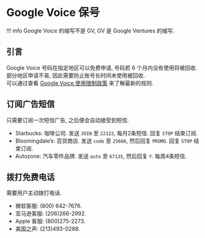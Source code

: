 # Google Voice 保号

!!! info
    Google Voice 的缩写不是 GV, GV 是 Google Ventures 的缩写.  

## 引言

Google Voice 号码在指定地区可以免费申请, 号码若 6 个月内没有使用将被回收. 部分地区申请不易, 因此需要防止账号长时间未使用被回收.  
可以通过查看 [Google Voice 使用限制政策](https://www.google.com/googlevoice/program-policies.html) 来了解最新的规则.  

## 订阅广告短信

只需要订阅一次短信广告, 之后便会自动接受到短信.  

- Starbucks: 咖啡公司. 发送 `JOIN` 至 `22122`, 每月2条短信. 回复 `STOP` 结束订阅.
- Bloomingdale’s: 百货商店. 发送 `code` 至 `25666`, 然后回复 `PROMO`. 回复 `STOP` 结束订阅.
- Autozone: 汽车零件品牌. 发送 `auto` 至 `67135`, 然后回复 `Y`. 每周4条短信.

## 拨打免费电话

需要用户主动拨打电话.  

- 微软客服: (800) 642-7676.
- 亚马逊客服: (206)266-2992.
- Apple 客服: (800)275-2273.
- 美国之声: (213)493-0288.
